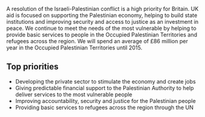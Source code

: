 A resolution of the Israeli-Palestinian conflict is a high priority for Britain. UK aid is focused on supporting the Palestinian economy, helping to build state institutions and improving security and access to justice as an investment in peace.  We continue to meet the needs of the most vulnerable by helping to provide basic services to people in the Occupied Palestinian Territories and refugees across the region.  We will spend an average of £86 million per year in the Occupied Palestinian Territories until 2015.

## Top priorities

- Developing the private sector to stimulate the economy and create jobs
- Giving predictable financial support to the Palestinian Authority to help deliver services to the most vulnerable people
- Improving accountability, security and justice for the Palestinian people
- Providing basic services to refugees across the region through the UN